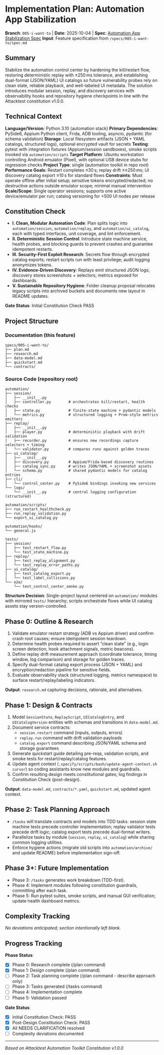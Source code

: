 # Implementation Plan: Automation App Stabilization

**Branch**: `005-i-want-to` | **Date**: 2025-10-04 | **Spec**: [Automation App Stabilization Spec](./spec.md)
**Input**: Feature specification from `/specs/005-i-want-to/spec.md`

## Summary
Stabilize the automation control center by hardening the kill/restart flow, restoring deterministic replay with ±250 ms tolerance, and establishing dual-format (JSON/YAML) UI catalogs so future vulnerability probes rely on clean state, reliable playback, and well-labeled UI metadata. The solution introduces modular session, replay, and discovery services with observability hooks and repository hygiene checkpoints in line with the Attacktest constitution v1.0.0.

## Technical Context
**Language/Version**: Python 3.10 (automation stack)
**Primary Dependencies**: PySide6, Appium Python client, Frida, ADB tooling, asyncio, pydantic (for schema validation)
**Storage**: Local filesystem artifacts (JSON + YAML catalogs, structured logs), optional encrypted vault for secrets
**Testing**: pytest with integration fixtures (Appium/session sandboxes), smoke scripts invoked via `automation/scripts`
**Target Platform**: Ubuntu workstation controlling Android emulator (Pixel), with optional USB device stubs for regression checks
**Project Type**: single (automation toolkit in repo root)
**Performance Goals**: Restart completes ≤30 s; replay drift ≤±250 ms; UI discovery catalog export ≤10 s for standard flows
**Constraints**: Must operate offline after initial setup; sensitive tokens encrypted/redacted; no destructive actions outside emulator scope; minimal manual intervention
**Scale/Scope**: Single operator sessions; supports one active device/emulator per run; catalog versioning for <500 UI nodes per release

## Constitution Check
- **I. Clean, Modular Automation Code**: Plan splits logic into `automation/session`, `automation/replay`, and `automation/ui_catalog`, each with typed interfaces, unit coverage, and lint enforcement.
- **II. Deterministic Session Control**: Introduce state machine service, health probes, and blocking guards to prevent crashes and guarantee idempotent restarts.
- **III. Security-First Exploit Research**: Secrets flow through encrypted catalog exports; restart scripts run with least privilege; audit logging anonymizes tokens.
- **IV. Evidence-Driven Discovery**: Replays emit structured JSON logs; discovery stores screenshots + selectors; metrics exposed for dashboards.
- **V. Sustainable Repository Hygiene**: Folder cleanup proposal relocates legacy scripts into archived buckets and documents new layout in README updates.

**Gate Status**: Initial Constitution Check PASS

## Project Structure

### Documentation (this feature)
```
specs/005-i-want-to/
├── plan.md
├── research.md
├── data-model.md
├── quickstart.md
└── contracts/
```

### Source Code (repository root)
```
automation/
├── session/
│   ├── __init__.py
│   ├── controller.py        # orchestrates kill/restart, health checks
│   ├── state.py             # finite-state machine + pydantic models
│   └── metrics.py           # structured logging + Prom-style metrics emitters
├── replay/
│   ├── __init__.py
│   ├── player.py            # deterministic playback with drift validation
│   ├── recorder.py          # ensures new recordings capture selectors + timing
│   └── validator.py         # compares runs against golden traces
├── ui_catalog/
│   ├── __init__.py
│   ├── discovery.py         # Appium/Frida-based discovery routines
│   ├── catalog_sync.py      # writes JSON/YAML + screenshot assets
│   └── schema.py            # shared pydantic models for catalog entries
├── cli/
│   └── control_center.py    # PySide6 bindings invoking new services
└── logs/
    └── __init__.py          # central logging configuration (structured)

automation/scripts/
├── run_restart_healthcheck.py
├── run_replay_validation.py
└── export_ui_catalog.py

automation/hooks/
└── general.js

tests/
├── session/
│   ├── test_restart_flow.py
│   └── test_state_machine.py
├── replay/
│   ├── test_replay_alignment.py
│   └── test_replay_error_paths.py
├── ui_catalog/
│   ├── test_catalog_export.py
│   └── test_label_collisions.py
└── e2e/
    └── test_control_center_smoke.py
```

**Structure Decision**: Single-project layout centered on `automation/` modules with mirrored `tests/` hierarchy; scripts orchestrate flows while UI catalog assets stay version-controlled.

## Phase 0: Outline & Research
1. Validate emulator restart strategy (ADB vs Appium driver) and confirm crash root causes; ensure idempotent session teardown.
2. Determine health probes required to assert “clean state” (e.g., login screen detection, hook attachment signals, metric beacons).
3. Define replay drift measurement approach (coordinate tolerance, timing window, log comparison) and storage for golden traces.
4. Specify dual-format catalog export process (JSON + YAML) and encryption/redaction pipeline for sensitive fields.
5. Evaluate observability stack (structured logging, metrics namespace) to surface restart/replay/labeling indicators.

**Output**: `research.md` capturing decisions, rationale, and alternatives.

## Phase 1: Design & Contracts
1. Model `SessionState`, `ReplayScript`, `UICatalogEntry`, and `UICatalogVersion` entities with schemas and transitions in `data-model.md`.
2. Document service contracts:
   - `session.restart` command (inputs, outputs, errors)
   - `replay.run` command with drift validation payloads
   - `catalog.export` command describing JSON/YAML schema and storage guarantees
3. Generate quickstart guide detailing pre-reqs, validation scripts, and smoke tests for restart/replay/catalog features.
4. Update agent context (`.specify/scripts/bash/update-agent-context.sh cursor`) so coding assistants know new modules and guardrails.
5. Confirm resulting design meets constitutional gates; log findings in Constitution Check (post-design).

**Output**: `data-model.md`, `contracts/*.yaml`, `quickstart.md`, updated agent context.

## Phase 2: Task Planning Approach
- `/tasks` will translate contracts and models into TDD tasks: session state machine tests precede controller implementation; replay validator tests precede drift logic; catalog export tests precede dual-format writers.
- Parallelize tasks by module (`session`, `replay`, `ui_catalog`) while sharing common logging utilities.
- Enforce hygiene actions (migrate old scripts into `automation/archive/` and update README) before implementation sign-off.

## Phase 3+: Future Implementation
- Phase 3: `/tasks` generates work breakdown (TDD-first).
- Phase 4: Implement modules following constitution guardrails, committing after each task.
- Phase 5: Run pytest suites, smoke scripts, and manual GUI verification; update health dashboard metrics.

## Complexity Tracking
_No deviations anticipated; section intentionally left blank._

## Progress Tracking

**Phase Status**:
- [x] Phase 0: Research complete (/plan command)
- [x] Phase 1: Design complete (/plan command)
- [ ] Phase 2: Task planning complete (/plan command - describe approach only)
- [ ] Phase 3: Tasks generated (/tasks command)
- [ ] Phase 4: Implementation complete
- [ ] Phase 5: Validation passed

**Gate Status**:
- [x] Initial Constitution Check: PASS
- [x] Post-Design Constitution Check: PASS
- [x] All NEEDS CLARIFICATION resolved
- [ ] Complexity deviations documented

---
*Based on Attacktest Automation Toolkit Constitution v1.0.0*
